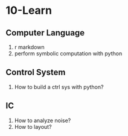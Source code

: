 # 10-Learn
## Computer Language
1. r markdown
1. perform symbolic computation with python

## Control System
1. How to build a ctrl sys with python?

## IC
1. How to analyze noise?
1. How to layout?
